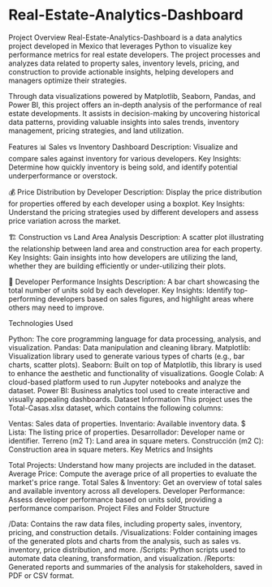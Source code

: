 # Real-Estate-Analytics-Dashboard
Project Overview
Real-Estate-Analytics-Dashboard is a data analytics project developed in Mexico that leverages Python to visualize key performance metrics for real estate developers. The project processes and analyzes data related to property sales, inventory levels, pricing, and construction to provide actionable insights, helping developers and managers optimize their strategies.

Through data visualizations powered by Matplotlib, Seaborn, Pandas, and Power BI, this project offers an in-depth analysis of the performance of real estate developments. It assists in decision-making by uncovering historical data patterns, providing valuable insights into sales trends, inventory management, pricing strategies, and land utilization.

Features
📊 Sales vs Inventory Dashboard
Description: Visualize and compare sales against inventory for various developers.
Key Insights: Determine how quickly inventory is being sold, and identify potential underperformance or overstock.

💰 Price Distribution by Developer
Description: Display the price distribution for properties offered by each developer using a boxplot.
Key Insights: Understand the pricing strategies used by different developers and assess price variation across the market.

🏗️ Construction vs Land Area Analysis
Description: A scatter plot illustrating the relationship between land area and construction area for each property.
Key Insights: Gain insights into how developers are utilizing the land, whether they are building efficiently or under-utilizing their plots.

🔑 Developer Performance Insights
Description: A bar chart showcasing the total number of units sold by each developer.
Key Insights: Identify top-performing developers based on sales figures, and highlight areas where others may need to improve.

Technologies Used

Python: The core programming language for data processing, analysis, and visualization.
Pandas: Data manipulation and cleaning library.
Matplotlib: Visualization library used to generate various types of charts (e.g., bar charts, scatter plots).
Seaborn: Built on top of Matplotlib, this library is used to enhance the aesthetic and functionality of visualizations.
Google Colab: A cloud-based platform used to run Jupyter notebooks and analyze the dataset.
Power BI: Business analytics tool used to create interactive and visually appealing dashboards.
Dataset Information
This project uses the Total-Casas.xlsx dataset, which contains the following columns:

Ventas: Sales data of properties.
Inventario: Available inventory data.
$ Lista: The listing price of properties.
Desarrollador: Developer name or identifier.
Terreno (m2 T): Land area in square meters.
Construcción (m2 C): Construction area in square meters.
Key Metrics and Insights

Total Projects: Understand how many projects are included in the dataset.
Average Price: Compute the average price of all properties to evaluate the market's price range.
Total Sales & Inventory: Get an overview of total sales and available inventory across all developers.
Developer Performance: Assess developer performance based on units sold, providing a performance comparison.
Project Files and Folder Structure

/Data: Contains the raw data files, including property sales, inventory, pricing, and construction details.
/Visualizations: Folder containing images of the generated plots and charts from the analysis, such as sales vs. inventory, price distribution, and more.
/Scripts: Python scripts used to automate data cleaning, transformation, and visualization.
/Reports: Generated reports and summaries of the analysis for stakeholders, saved in PDF or CSV format.

